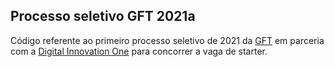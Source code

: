 ## Processo seletivo GFT 2021a
Código referente ao primeiro processo seletivo de 2021 da [GFT](https://www.gft.com/br/pt/index/) em parceria com a [Digital Innovation One](https://digitalinnovation.one/) para concorrer a vaga de starter.

